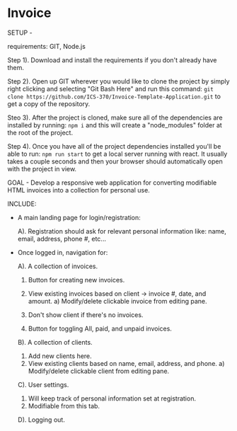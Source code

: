 # Invoice

SETUP -

  requirements: GIT, Node.js
  
  Step 1). Download and install the requirements if you don't already have them.
  
  Step 2). Open up GIT wherever you would like to clone the project by simply right clicking and selecting "Git Bash Here" and run this command: ```git clone https://github.com/ICS-370/Invoice-Template-Application.git``` to get a copy of the repository.
  
  Steo 3). After the project is cloned, make sure all of the dependencies are installed by running: ```npm i``` and this will create a "node_modules" folder at the root of the project.
  
  Step 4). Once you have all of the project dependencies installed you'll be able to run: ```npm run start``` to get a local server running with react. It usually takes a couple seconds and then your browser should automatically open with the project in view.


GOAL - Develop a responsive web application for converting modifiable HTML invoices into a collection for personal use.

INCLUDE:
  - A main landing page for login/registration:
 
    A). Registration should ask for relevant personal information like: name, email, address, phone #, etc...
    

  - Once logged in, navigation for:
  
    A). A collection of invoices.
      1) Button for creating new invoices.
      2) View existing invoices based on client -> invoice #, date, and amount.
        a) Modify/delete clickable invoice from editing pane.

      3) Don't show client if there's no invoices.
      4) Button for toggling All, paid, and unpaid invoices.

    B). A collection of clients.
      1) Add new clients here.        
      2) View existing clients based on name, email, address, and phone.
        a) Modify/delete clickable client from editing pane.

    C). User settings.
      1) Will keep track of personal information set at registration.
      2) Modifiable from this tab.

    D). Logging out.
